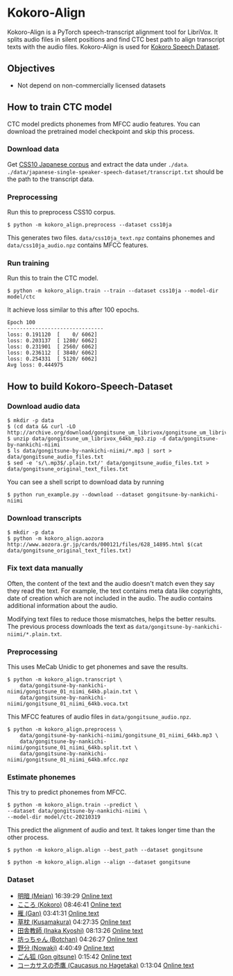 # Kokoro-Align

Kokoro-Align is a PyTorch speech-transcript alignment tool for LibriVox.
It splits audio files in silent positions and find CTC best path to
align transcript texts with the audio files. Kokoro-Align is used for
[Kokoro Speech Dataset](https://github.com/kaiidams/Kokoro-Speech-Dataset).

## Objectives

- Not depend on non-commercially licensed datasets

## How to train CTC model

CTC model predicts phonemes from MFCC audio features. You can download
the pretrained model checkpoint and skip this process.

### Download data

Get [CSS10 Japanese corpus](https://github.com/Kyubyong/css10) and extract
the data under `./data`.
`./data/japanese-single-speaker-speech-dataset/transcript.txt` should be
the path to the transcript data.

### Preprocessing

Run this to preprocess CSS10 corpus.

```
$ python -m kokoro_align.preprocess --dataset css10ja
```

This generates two files.
`data/css10ja_text.npz` contains phonemes
and `data/css10ja_audio.npz` contains MFCC features.

### Run training

Run this to train the CTC model.

```
$ python -m kokoro_align.train --train --dataset css10ja --model-dir model/ctc
```

It achieve loss similar to this after 100 epochs.

```
Epoch 100
-------------------------------
loss: 0.191120  [    0/ 6062]
loss: 0.203137  [ 1280/ 6062]
loss: 0.231901  [ 2560/ 6062]
loss: 0.236112  [ 3840/ 6062]
loss: 0.254331  [ 5120/ 6062]
Avg loss: 0.444975 
```

## How to build Kokoro-Speech-Dataset

### Download audio data

```
$ mkdir -p data
$ (cd data && curl -LO http://archive.org/download/gongitsune_um_librivox/gongitsune_um_librivox_64kb_mp3.zip)
$ unzip data/gongitsune_um_librivox_64kb_mp3.zip -d data/gongitsune-by-nankichi-niimi
$ ls data/gongitsune-by-nankichi-niimi/*.mp3 | sort > data/gongitsune_audio_files.txt
$ sed -e 's/\.mp3$/.plain.txt/' data/gongitsune_audio_files.txt > data/gongitsune_original_text_files.txt
```

You can see a shell script to download data by running

```
$ python run_example.py --download --dataset gongitsune-by-nankichi-niimi 
```

### Download transcripts

```
$ mkdir -p data
$ python -m kokoro_align.aozora http://www.aozora.gr.jp/cards/000121/files/628_14895.html $(cat data/gongitsune_original_text_files.txt)
```

### Fix text data manually

Often, the content of the text and the audio doesn't match even they say they read the text.
For example, the text contains meta data like copyrights, date of creation which are not included in the audio.
The audio contains additional information about the audio.

Modifying text files to reduce those mismatches, helps the better results. The previous process downloads
the text as `data/gongitsune-by-nankichi-niimi/*.plain.txt`.

### Preprocessing

This uses MeCab Unidic to get phonemes and save the results.

```
$ python -m kokoro_align.transcript \
    data/gongitsune-by-nankichi-niimi/gongitsune_01_niimi_64kb.plain.txt \
    data/gongitsune-by-nankichi-niimi/gongitsune_01_niimi_64kb.voca.txt 
```

This MFCC features of audio files in `data/gongitsune_audio.npz`.

```
$ python -m kokoro_align.preprocess \
    data/gongitsune-by-nankichi-niimi/gongitsune_01_niimi_64kb.mp3 \
    data/gongitsune-by-nankichi-niimi/gongitsune_01_niimi_64kb.split.txt \
    data/gongitsune-by-nankichi-niimi/gongitsune_01_niimi_64kb.mfcc.npz
```

### Estimate phonemes

This try to predict phonemes from MFCC.

```
$ python -m kokoro_align.train --predict \
--dataset data/gongitsune-by-nankichi-niimi \
--model-dir model/ctc-20210319
```

This predict the alignment of audio and text. It takes longer time than the other 
process.

```
$ python -m kokoro_align.align --best_path --dataset gongitsune
```

```
$ python -m kokoro_align.align --align --dataset gongitsune  
```

### Dataset

- [明暗 (Meian)](https://librivox.org/meian-by-soseki-natsume/) 16:39:29 
    [Online text](http://www.aozora.gr.jp/cards/000148/files/782_14969.html)
- [こころ (Kokoro)](https://librivox.org/kokoro-by-soseki-natsume/) 08:46:41
    [Online text](http://www.aozora.gr.jp/cards/000148/files/773_14560.html)
- [雁 (Gan)](https://librivox.org/gan-by-ogai-mori/) 03:41:31
    [Online text](http://www.aozora.gr.jp/cards/000129/files/45224_19919.html)
- [草枕 (Kusamakura)](https://librivox.org/kusamakura-by-soseki-natsume/) 04:27:35
    [Online text](http://www.aozora.gr.jp/cards/000148/files/776_14941.html)
- [田舎教師 (Inaka Kyoshi)](https://librivox.org/inakakyoshi-by-katai-tayama/) 08:13:26
    [Online text](http://www.aozora.gr.jp/cards/000214/files/1668_26031.html)
- [坊っちゃん (Botchan)](https://librivox.org/botchan-by-soseki-natsume-2/) 04:26:27
    [Online text](http://www.aozora.gr.jp/cards/000148/files/752_14964.html)
- [野分 (Nowaki)](https://librivox.org/nowaki-by-soseki-natsume/) 4:40:49
    [Online text](http://www.aozora.gr.jp/cards/000148/files/791_14959.html)
- [ごん狐 (Gon gitsune)](https://librivox.org/gongitsune-by-nankichi-niimi/) 0:15:42
    [Online text](http://www.aozora.gr.jp/cards/000121/files/628_14895.html)
- [コーカサスの禿鷹 (Caucasus no Hagetaka)](https://librivox.org/caucasus-no-hagetaka-by-yoshio-toyoshima/) 0:13:04
    [Online text](http://www.aozora.gr.jp/cards/000906/files/42633_22951.html)

